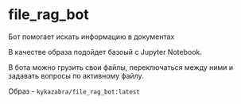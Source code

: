 # file_rag_bot
Бот помогает искать информацию в документах

В качестве образа подойдет базоый с Jupyter Notebook.

В бота можно грузить свои файлы, переключаться между ними и задавать вопросы по активному файлу.

Образ - ```kykazabra/file_rag_bot:latest```